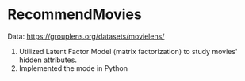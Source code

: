 # RecommendMovies
Data: https://grouplens.org/datasets/movielens/
1. Utilized Latent Factor Model (matrix factorization) to study movies' hidden attributes. 
2. Implemented the mode in Python 
